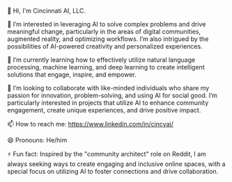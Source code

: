 👋 Hi, I'm Cincinnati AI, LLC.

👀 I’m interested in leveraging AI to solve complex problems and drive meaningful change, particularly in the areas of digital communities, augmented reality, and optimizing workflows. I’m also intrigued by the possibilities of AI-powered creativity and personalized experiences.

🌱 I’m currently learning how to effectively utilize natural language processing, machine learning, and deep learning to create intelligent solutions that engage, inspire, and empower.

💞️ I’m looking to collaborate with like-minded individuals who share my passion for innovation, problem-solving, and using AI for social good. I’m particularly interested in projects that utilize AI to enhance community engagement, create unique experiences, and drive positive impact.

📫 How to reach me: https://www.linkedin.com/in/cincyai/

😄 Pronouns: He/him

⚡ Fun fact: Inspired by the "community architect" role on Reddit, I am always seeking ways to create engaging and inclusive online spaces, with a special focus on utilizing AI to foster connections and drive collaboration.

<!---
OMG! 🤩 This is like MY coolest ✨secret weapon✨ for MY GitHub profile! 🤫 MY README.md (this file) is a super ✨special✨ place because it's literally on MY profile page! 😎 I can totally preview it with the ✨magic link✨ to see how it looks. 🤯 It's like having MY own personal ✨spotlight✨ on GitHub! 🔦 And hey, don't forget to keep it ✨updated✨ to show off MY awesome skills! 🆙 I'm gonna rock this GitHub profile with a ✨ killer ✨ README! 💪
--->
